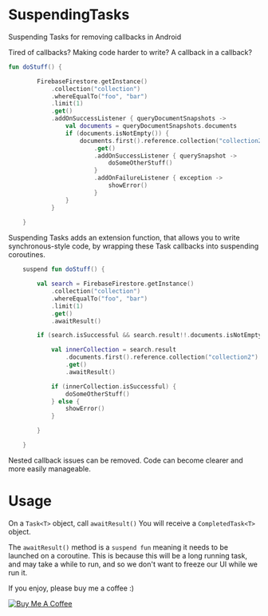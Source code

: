 # SuspendingTasks
Suspending Tasks for removing callbacks in Android

Tired of callbacks? Making code harder to write? A callback in a callback?

```kotlin
fun doStuff() {

        FirebaseFirestore.getInstance()
            .collection("collection")
            .whereEqualTo("foo", "bar")
            .limit(1)
            .get()
            .addOnSuccessListener { queryDocumentSnapshots ->
                val documents = queryDocumentSnapshots.documents
                if (documents.isNotEmpty()) {
                    documents.first().reference.collection("collection2")
                        .get()
                        .addOnSuccessListener { querySnapshot ->
                            doSomeOtherStuff()
                        }
                        .addOnFailureListener { exception ->
                            showError()
                        }
                }
            }
            
    }
```

Suspending Tasks adds an extension function, that allows you to write synchronous-style code, by wrapping these Task callbacks into suspending coroutines.

```kotlin
    suspend fun doStuff() {

        val search = FirebaseFirestore.getInstance()
            .collection("collection")
            .whereEqualTo("foo", "bar")
            .limit(1)
            .get()
            .awaitResult()

        if (search.isSuccessful && search.result!!.documents.isNotEmpty()) {

            val innerCollection = search.result
                .documents.first().reference.collection("collection2")
                .get()
                .awaitResult()

            if (innerCollection.isSuccessful) {
                doSomeOtherStuff()
            } else {
                showError()
            }

        }

    }
```

Nested callback issues can be removed. Code can become clearer and more easily manageable.

# Usage

On a `Task<T>` object, call `awaitResult()`
You will receive a `CompletedTask<T>` object.

The `awaitResult()` method is a `suspend fun` meaning it needs to be launched on a coroutine. This is because this will be a long running task, and may take a while to run, and so we don't want to freeze our UI while we run it.

If you enjoy, please buy me a coffee :)

<a href="https://www.buymeacoffee.com/tomhurst" target="_blank"><img src="https://www.buymeacoffee.com/assets/img/custom_images/orange_img.png" alt="Buy Me A Coffee" style="height: auto !important;width: auto !important;" ></a>
